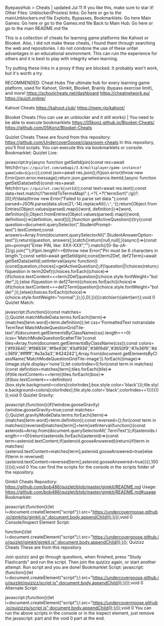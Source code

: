 ByepassHub > Cheats | updated Jul 11
If you like this, make sure to star it!
Other Files:
Unblocker(Proxies) links: Go here or go to the mainUnblockers.md file
Exploits, Bypasses, Bookmarklets: Go here
Main Games: Go here or go to the Games.md file
Back to Main Hub: Go here or go to the main README.md file

This is a collection of cheats for learning game platforms like Kahoot or Blooket.
Also, I did not make these cheats, I found them through searching the web and repositories.
I do not condone the use of these unfair advantages in an educational environment. This can ruin the experience for others and it is best to play with integrity when learning.

Try putting these links in a proxy if they are blocked. It probably won't work, but it's worth a try.

RECOMMENDED: Cheat Hubs
The ultimate hub for every learning game platform, used for Kahoot, Gimkit, Blooket, Brainly (bypass exercise limit), and more!
https://schoolcheats.net/dashboard
https://cheatnetwork.eu/
https://quizit.online/

Kahoot Cheats
https://kahoot.club/
https://mem.rip/kahoot/

Blooket Cheats (You can use an unblocker and it still works) | You need to be able to execute bookmarklets
https://05konz.github.io/Blooket-Cheats/
https://github.com/05Konz/Blooket-Cheats

Quizlet Cheats
These are found from this repository: https://github.com/UndercoverGoose/classroom-cheats
In this repository, you'll find scripts. You can execute this via bookmarklets or console.
Bookmarklet: Quizlet Live:

javascript:try{async function getSetId(pin){const res=await fetch(`https://quizlet.com/webapi/3.8/multiplayer/game-instance?gameCode=${pin}`);const json=await res.json();if(json.error)throw new Error(json.error.message);return json.gameInstance.itemId;}async function getSetData(setId){const res=await fetch(`https://quizlet.com/${setId}`);const text=await res.text();const data=text.match(/\\"termIdToTermsMap\\":{.+?{.+?\\"termSort\\":/gi)?.[0];if(!data)throw new Error("Failed to parse set data.");const parsed=JSON.parse(data.slice(21,-14).replaceAll(`\\"`,`"`));return[Object.fromEntries(Object.values(parsed).map(({word, definition})=>[word, definition])),Object.fromEntries(Object.values(parsed).map(({word, definition})=>[definition, word]))];}function getActiveQuestion(){try{const question=document.querySelector(".StudentPrompt-text").textContent;const answers=Array.from(document.querySelectorAll(".StudentAnswerOption-text"));return[question, answers];}catch{}return[null,null];}(async()=>{const pin=prompt("Enter PIN, like: XXX-XXX","").match(/[0-9a-zA-Z]/g).join("");if(pin.length!==6)throw new Error("Pin must be 6 characters in length.");const setId=await getSetId(pin);const[term2Def, def2Term]=await getSetData(setId);setInterval(async function(){const[question,choices]=getActiveQuestion();if(!question||!choices)return;if(question in term2Def){choices.forEach((choice)=>{if(choice.textContent===term2Def[question])choice.style.fontWeight="bolder";});}else if(question in def2Term){choices.forEach((choice)=>{if(choice.textContent===def2Term[question])choice.style.fontWeight="bolder";});}else{choices.forEach((choice)=>{choice.style.fontWeight="normal";});}},0);})()}catch(err){alert(err)};void 0
Quizlet Match:

javascript:(function(){const matches={};Quizlet.matchModeData.terms.forEach((term)=>{matches[term.word]=term.definition});let css='FormattedText notranslate TermText MatchModeQuestionGridTile-text';if(document.getElementsByClassName(css).length===0){css='MatchModeQuestionScatterTile'}const tiles=Array.from(document.getElementsByClassName(css));const colors=['#f93640','#f98836','#f9e936','#3df936','#36f9d9','#3650f9','#7e36f9','#dc36f9','#ffffff','#a3a3a3','#424242'];Array.from(document.getElementsByClassName('MatchModeQuestionGridTile-image')).forEach((image)=>{image.style.display='none'});let colorIndex=0;for(const term in matches){const definition=matches[term];tiles.forEach((tile)=>{if(tile.textContent===term){tiles.forEach((box)=>{if(box.textContent===definition){box.style.background=colors[colorIndex];box.style.color='black'}});tile.style.background=colors[colorIndex];tile.style.color='black';colorIndex+=1}})}})();void 0
Quizlet Gravity:

javascript:(function(){if(!window.gooseGravity){window.gooseGravity=true;const matches={};Quizlet.gravityModeData.terms.forEach((term)=>{matches[term.word]=term.definition});const reversed={};for(const term in matches){reversed[matches[term]]=term}setInterval(function(){const asteroids=Array.from(document.querySelectorAll('.TermText'));if(asteroids.length===0){return}asteroids.forEach((asteroid)=>{const term=asteroid.textContent;if(asteroid.gooseAnswered){return}if(term in matches){asteroid.textContent=matches[term];asteroid.gooseAnswered=true}else if(term in reversed){asteroid.textContent=reversed[term];asteroid.gooseAnswered=true}})},100)}})();void 0
You can find the scripts for the console in the scripts folder of the repository.

Gimkit Cheats
Repository: https://github.com/bob486/quizlet/blob/master/gimkit/README.md
Usage: https://github.com/bob486/quizlet/blob/master/gimkit/README.md#usage
Bookmarklet:

javascript:(function(){let l=document.createElement("script");l.src="https://undercovermoose.github.io/gimkitjs/gimkit.js";document.body.appendChild(l);}());void 0
Console/Inspect Element Script:

function(){let l=document.createElement("script");l.src="https://undercovergoose.github.io/quizlet/gimkit/gimkit.js";document.body.appendChild(l);}();
Quizizz Cheats
These are from this repository

Join quizizz and go through questions, when finished, press "Study Flashcards" and run the script.
Then join the quizizz again, or start another attempt. Run script and you are done!
Bookmarklet Script:
javascript:(function(){let l=document.createElement("script");l.src="https://undercovergoose.github.io/quizlet/quizizz/script.js";document.body.appendChild(l);}());void 0
Alternate Script:

javascript:(function(){let l=document.createElement("script");l.src="https://undercovermoose.github.io/quizizzjs/script.js";document.body.appendChild(l);}());void 0
You can run the above scripts in the console or in the inspect element, just remove the javascript: part and the void 0 part at the end.

